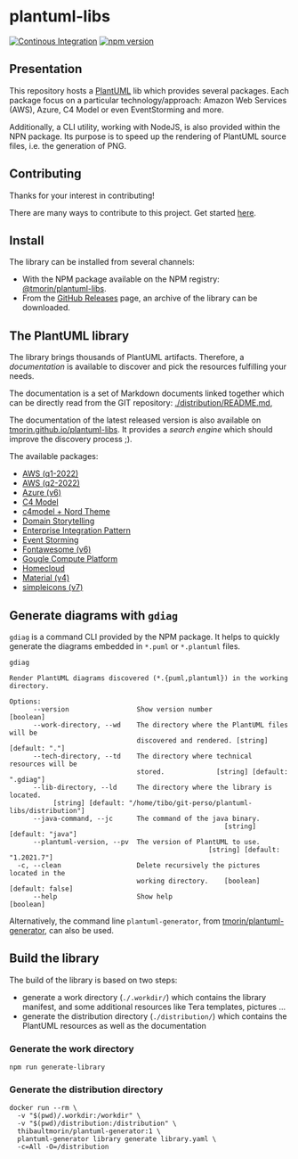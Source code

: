 # plantuml-libs

[![Continous Integration](https://github.com/tmorin/plantuml-libs/actions/workflows/continuous-integration.yaml/badge.svg)](https://github.com/tmorin/plantuml-libs/actions/workflows/continuous-integration.yaml)
[![npm version](https://badge.fury.io/js/%40tmorin%2Fplantuml-libs.svg)](https://badge.fury.io/js/%40tmorin%2Fplantuml-libs)

## Presentation

This repository hosts a [PlantUML] lib which provides several packages.
Each package focus on a particular technology/approach: Amazon Web Services (AWS), Azure, C4 Model or even EventStorming and more.

Additionally, a CLI utility, working with NodeJS, is also provided within the NPN package.
Its purpose is to speed up the rendering of PlantUML source files, i.e. the generation of PNG.

[PlantUML]: https://plantuml.com

## Contributing

Thanks for your interest in contributing!

There are many ways to contribute to this project.
Get started [here](.github/CONTRIBUTING.md).

## Install

The library can be installed from several channels:

- With the NPM package available on the NPM registry: [@tmorin/plantuml-libs].
- From the [GitHub Releases] page, an archive of the library can be downloaded. 

[@tmorin/plantuml-libs]: https://www.npmjs.com/package/@tmorin/plantuml-libs
[GitHub Releases]: https://github.com/tmorin/plantuml-libs/releases

## The PlantUML library

The library brings thousands of PlantUML artifacts.
Therefore, a _documentation_ is available to discover and pick the resources fulfilling your needs.

The documentation is a set of Markdown documents linked together which can be directly read from the GIT repository: [./distribution/README.md],

The documentation of the latest released version is also available on [tmorin.github.io/plantuml-libs].
It provides a _search engine_ which should improve the discovery process ;).

The available packages:

- [AWS (q1-2022)](distribution/aws-q1-2022/README.md)
- [AWS (q2-2022)](distribution/aws-q2-2022/README.md)
- [Azure (v6)](distribution/azure-6/README.md)
- [C4 Model](distribution/c4model/README.md)
- [c4model + Nord Theme](distribution/c4nord/README.md)
- [Domain Storytelling](distribution/domainstorytelling/README.md)
- [Enterprise Integration Pattern](distribution/eip-1/README.md)
- [Event Storming](distribution/eventstorming/README.md)
- [Fontawesome (v6)](distribution/fontawesome-6/README.md)
- [Gougle Compute Platform](distribution/gcp/README.md)
- [Homecloud](distribution/homecloud-2/README.md)
- [Material (v4)](distribution/material-4/README.md)
- [simpleicons (v7)](simpleicons-7/README.md)

[./distribution/README.md]: distribution/README.md
[tmorin.github.io/plantuml-libs]: https://tmorin.github.io/plantuml-libs/

## Generate diagrams with `gdiag`

`gdiag` is a command CLI provided by the NPM package.
It helps to quickly generate the diagrams embedded in `*.puml` or `*.plantuml` files.

```text
gdiag

Render PlantUML diagrams discovered (*.{puml,plantuml}) in the working
directory.

Options:
      --version                 Show version number                    [boolean]
      --work-directory, --wd    The directory where the PlantUML files will be
                                discovered and rendered. [string] [default: "."]
      --tech-directory, --td    The directory where technical resources will be
                                stored.             [string] [default: ".gdiag"]
      --lib-directory, --ld     The directory where the library is located.
           [string] [default: "/home/tibo/git-perso/plantuml-libs/distribution"]
      --java-command, --jc      The command of the java binary.
                                                      [string] [default: "java"]
      --plantuml-version, --pv  The version of PlantUML to use.
                                                  [string] [default: "1.2021.7"]
  -c, --clean                   Delete recursively the pictures located in the
                                working directory.    [boolean] [default: false]
      --help                    Show help                              [boolean]
```

Alternatively, the command line `plantuml-generator`, from [tmorin/plantuml-generator], can also be used.

[tmorin/plantuml-generator]: https://github.com/tmorin/plantuml-generator

## Build the library

The build of the library is based on two steps:

- generate a work directory (`./.workdir/`) which contains the library manifest, and some additional resources like Tera templates, pictures ...
- generate the distribution directory (`./distribution/`) which contains the PlantUML resources as well as the documentation

### Generate the work directory

```shell
npm run generate-library
```

### Generate the distribution directory

```shell
docker run --rm \
  -v "$(pwd)/.workdir:/workdir" \
  -v "$(pwd)/distribution:/distribution" \
  thibaultmorin/plantuml-generator:1 \
  plantuml-generator library generate library.yaml \
  -c=All -O=/distribution
```
